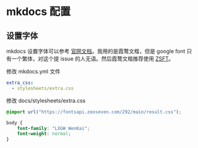 # mkdocs 配置

## 设置字体

mkdocs 设置字体可以参考 [官网文档](https://squidfunk.github.io/mkdocs-material/setup/changing-the-fonts/?h=font#customization)。我用的是霞鹜文楷，但是 google font 只有一个繁体，对这个提 issue 的人无语。然后霞鹜文楷推荐使用 [ZSFT](https://fonts.zeoseven.com/items/292/)。

修改 mkdocs.yml 文件

```yml
extra_css:
  - stylesheets/extra.css
```

修改 docs/stylesheets/extra.css

```css
@import url("https://fontsapi.zeoseven.com/292/main/result.css");

body {
    font-family: "LXGW WenKai";
    font-weight: normal;
}
```
